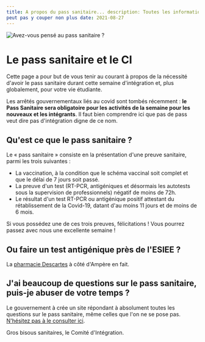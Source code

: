```yaml
---
title: A propos du pass sanitaire... description: Toutes les informations que vous avez besoin de savoir car l'on ne
peut pas y couper non plus date: 2021-08-27
---
```


![Avez-vous pensé au pass sanitaire ?](/img/pass-party.jpg)

# Le pass sanitaire et le CI

Cette page a pour but de vous tenir au courant à propos de la nécessité d'avoir le pass sanitaire durant cette semaine
d'intégration et, plus globalement, pour votre vie étudiante.

Les arrêtés gouvernementaux liés au covid sont tombés récemment : **le Pass Sanitaire sera obligatoire pour les
activités de la semaine pour les nouveaux et les intégrants**. Il faut bien comprendre ici que pas de pass veut dire pas
d'intégration digne de ce nom.

## Qu'est ce que le pass sanitaire ?

Le « pass sanitaire » consiste en la présentation d'une preuve sanitaire, parmi les trois suivantes :

- La vaccination, à la condition que le schéma vaccinal soit complet et que le délai de 7 jours soit passé.
- La preuve d'un test (RT-PCR, antigéniques et désormais les autotests sous la supervision de professionnels) négatif de
  moins de 72h.
- Le résultat d'un test RT-PCR ou antigénique positif attestant du rétablissement de la Covid-19, datant d'au moins 11
  jours et de moins de 6 mois.

Si vous possédez une de ces trois preuves, félicitations ! Vous pourrez passez avec nous une excellente semaine !

## Ou faire un test antigénique près de l'ESIEE ?

La [pharmacie Descartes](https://www.openstreetmap.org/node/2792744296#map=17/48.84321/2.58607) à côté d'Ampère en fait.

## J'ai beaucoup de questions sur le pass sanitaire, puis-je abuser de votre temps ?

Le gouvernement à crée un site répondant à absolument toutes les questions sur le pass sanitaire, même celles que l'on
ne se pose pas. [N'hésitez pas à le consulter ici](https://www.gouvernement.fr/info-coronavirus/pass-sanitaire).

Gros bisous sanitaires, le Comité d'Intégration.
